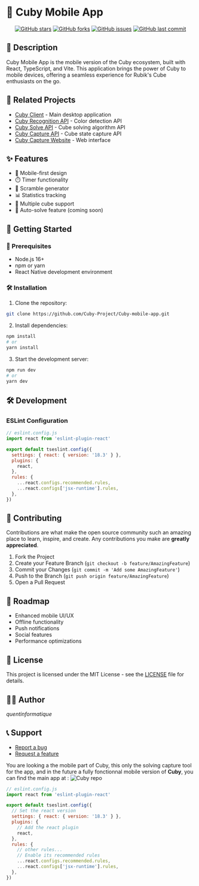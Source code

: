 # 📱 Cuby Mobile App

<div align="center">

[![GitHub stars](https://img.shields.io/github/stars/Cuby-Project/Cuby-mobile-app.svg)](https://github.com/Cuby-Project/Cuby-mobile-app/stargazers)
[![GitHub forks](https://img.shields.io/github/forks/Cuby-Project/Cuby-mobile-app.svg)](https://github.com/Cuby-Project/Cuby-mobile-app/network)
[![GitHub issues](https://img.shields.io/github/issues/Cuby-Project/Cuby-mobile-app.svg)](https://github.com/Cuby-Project/Cuby-mobile-app/issues)
[![GitHub last commit](https://img.shields.io/github/last-commit/Cuby-Project/Cuby-mobile-app.svg)](https://github.com/Cuby-Project/Cuby-mobile-app/commits/main)

</div>

## 📝 Description

Cuby Mobile App is the mobile version of the Cuby ecosystem, built with React, TypeScript, and Vite. This application brings the power of Cuby to mobile devices, offering a seamless experience for Rubik's Cube enthusiasts on the go.

## 🔗 Related Projects

- [Cuby Client](https://github.com/Cuby-Project/Cuby-Client) - Main desktop application
- [Cuby Recognition API](https://github.com/Cuby-Project/Cuby-recognition-API) - Color detection API
- [Cuby Solve API](https://github.com/Cuby-Project/Cuby-solve-API) - Cube solving algorithm API
- [Cuby Capture API](https://github.com/Cuby-Project/Cuby-capture-API) - Cube state capture API
- [Cuby Capture Website](https://github.com/Cuby-Project/Cuby-capture-website) - Web interface

## ✨ Features

- 📱 Mobile-first design
- ⏱️ Timer functionality
- 🔄 Scramble generator
- 📊 Statistics tracking
- 🎯 Multiple cube support
- 🤖 Auto-solve feature (coming soon)

## 🚀 Getting Started

### 🔧 Prerequisites

- Node.js 16+
- npm or yarn
- React Native development environment

### 🛠️ Installation

1. Clone the repository:

```bash
git clone https://github.com/Cuby-Project/Cuby-mobile-app.git
```

2. Install dependencies:

```bash
npm install
# or
yarn install
```

3. Start the development server:

```bash
npm run dev
# or
yarn dev
```

## 🛠️ Development

### ESLint Configuration

```js
// eslint.config.js
import react from 'eslint-plugin-react'

export default tseslint.config({
  settings: { react: { version: '18.3' } },
  plugins: {
    react,
  },
  rules: {
    ...react.configs.recommended.rules,
    ...react.configs['jsx-runtime'].rules,
  },
})
```

## 🤝 Contributing

Contributions are what make the open source community such an amazing place to learn, inspire, and create. Any contributions you make are **greatly appreciated**.

1. Fork the Project
2. Create your Feature Branch (`git checkout -b feature/AmazingFeature`)
3. Commit your Changes (`git commit -m 'Add some AmazingFeature'`)
4. Push to the Branch (`git push origin feature/AmazingFeature`)
5. Open a Pull Request

## 🔮 Roadmap

- Enhanced mobile UI/UX
- Offline functionality
- Push notifications
- Social features
- Performance optimizations

## 📄 License

This project is licensed under the MIT License - see the [LICENSE](LICENSE) file for details.

## 👨‍💻 Author

*quentinformatique*

## 📞 Support

- [Report a bug](https://github.com/Cuby-Project/Cuby-mobile-app/issues/new/choose)
- [Request a feature](https://github.com/Cuby-Project/Cuby-mobile-app/issues/new/choose)

You are looking a the mobile part of Cuby, this only the solving capture tool for the app, and in the future a fully fonctionnal mobile version of **Cuby**, you can find the main app at : ![Cuby repo](https://github.com/Cuby-project)

```js
// eslint.config.js
import react from 'eslint-plugin-react'

export default tseslint.config({
  // Set the react version
  settings: { react: { version: '18.3' } },
  plugins: {
    // Add the react plugin
    react,
  },
  rules: {
    // other rules...
    // Enable its recommended rules
    ...react.configs.recommended.rules,
    ...react.configs['jsx-runtime'].rules,
  },
})
```
